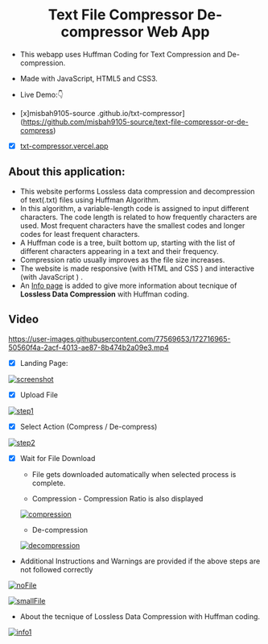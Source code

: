<!-- Author : Samir Paul -->
<div align="center">
<h1> Text File Compressor De-compressor Web App</h1>
</div>


- This webapp uses Huffman Coding for Text Compression and De-compression.
- Made with JavaScript, HTML5 and CSS3.
- Live Demo:👇

- [x]misbah9105-source .github.io/txt-compressor](https://github.com/misbah9105-source/text-file-compressor-or-de-compress)

- [x] [txt-compressor.vercel.app](https://txt-compressor.vercel.app/)


## About this application:

* This website performs Lossless data compression and decompression of text(.txt) files using Huffman Algorithm.
* In this algorithm, a variable-length code is assigned to input different characters. The code length is related to how frequently characters are used. Most frequent characters have the smallest codes and longer codes for least frequent characters.
* A Huffman code is a tree, built bottom up, starting with the list of different characters appearing in a text and their frequency. 
* Compression ratio usually improves as the file size increases.
* The website is made responsive (with HTML and CSS ) and interactive (with JavaScript ) .
* An [Info page](https://samirpaulb.github.io/txt-compressor/info.html) is added to give more information about tecnique of **Lossless Data Compression** with Huffman coding.




## Video
https://user-images.githubusercontent.com/77569653/172716965-50560f4a-2acf-4013-ae87-8b474b2a09e3.mp4



- [x] Landing Page:

<a href="#"> ![screenshot](images/readme-images/landing-page.png) </a>

- [x] Upload File

<a href="#"> ![step1](images/readme-images/step1.png) </a>


- [x] Select Action (Compress / De-compress)

<a href="#"> ![step2](images/readme-images/step2.png) </a>


- [x] Wait for File Download
    * File gets downloaded automatically when selected process is complete.

    * Compression - Compression Ratio is also displayed 

    <a href="#"> ![compression](images/readme-images/step3.png) </a>
    
    * De-compression

    <a href="#"> ![decompression](images/readme-images/decompression.png) </a>

* Additional Instructions and Warnings are provided if the above steps are not followed correctly

<a href="#"> ![noFile](images/readme-images/nofile.png) </a>

<a href="#"> ![smallFile](images/readme-images/verysmallfile.png)  </a>



* About the tecnique of Lossless Data Compression with Huffman coding.

<a href="#"> ![info1](images/readme-images/info.jpeg) </a>


